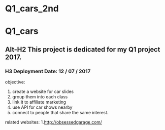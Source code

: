 # Q1_cars_2nd
# Q1_cars

## Alt-H2 This project  is  dedicated for my Q1 project 2017.
### H3 Deployment  Date: 12 / 07 / 2017

objective:
1. create a website for car slides
2. group them into each class
3. link it to affiliate marketing
4. use API for car shows nearby
5. connect to people that share the same interest.

related websites:
1.http://obsessedgarage.com/
